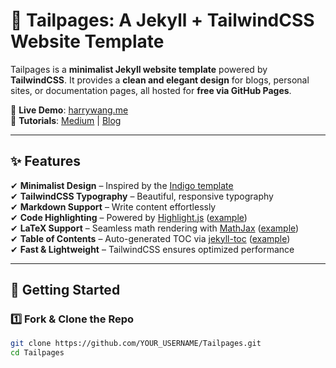 # 🚀 Tailpages: A Jekyll + TailwindCSS Website Template

Tailpages is a **minimalist Jekyll website template** powered by **TailwindCSS**. It provides a **clean and elegant design** for blogs, personal sites, or documentation pages, all hosted for **free via GitHub Pages**.

🔗 **Live Demo**: [harrywang.me](https://harrywang.me/)  
📖 **Tutorials**: [Medium](https://harrywang.medium.com/introducing-tailpages-tailwind-github-pages-89903c52d3ec) | [Blog](https://harrywang.me/tailpages-tutorial-nocode)

---

## ✨ Features

✔ **Minimalist Design** – Inspired by the [Indigo template](https://github.com/sergiokopplin/indigo)  
✔ **TailwindCSS Typography** – Beautiful, responsive typography  
✔ **Markdown Support** – Write content effortlessly  
✔ **Code Highlighting** – Powered by [Highlight.js](https://highlightjs.org/) ([example](http://harrywang.me/tailpages/2022/02/07/code.html))  
✔ **LaTeX Support** – Seamless math rendering with [MathJax](https://www.mathjax.org/) ([example](http://harrywang.me/tailpages/2022/02/09/latex.html))  
✔ **Table of Contents** – Auto-generated TOC via [jekyll-toc](https://github.com/allejo/jekyll-toc) ([example](http://harrywang.me/tailpages/toc))  
✔ **Fast & Lightweight** – TailwindCSS ensures optimized performance  

---

## 📌 Getting Started

### 1️⃣ **Fork & Clone the Repo**
```sh
git clone https://github.com/YOUR_USERNAME/Tailpages.git
cd Tailpages
```

